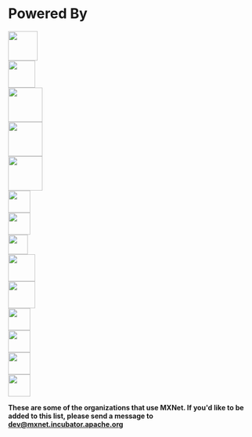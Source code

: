 <!---
  Licensed to the Apache Software Foundation (ASF) under one
  or more contributor license agreements.  See the NOTICE file
  distributed with this work for additional information
  regarding copyright ownership.  The ASF licenses this file
  to you under the Apache License, Version 2.0 (the
  "License"); you may not use this file except in compliance
  with the License.  You may obtain a copy of the License at

    http://www.apache.org/licenses/LICENSE-2.0

  Unless required by applicable law or agreed to in writing,
  software distributed under the License is distributed on an
  "AS IS" BASIS, WITHOUT WARRANTIES OR CONDITIONS OF ANY
  KIND, either express or implied.  See the License for the
  specific language governing permissions and limitations
  under the License.
-->

# Powered By

<div class="section-inst">
<div class="container">
<div class="row">
<div class="col-lg-4 col-sm-6">
    <img height="60px" src="https://raw.githubusercontent.com/dmlc/dmlc.github.io/master/img/logo/aws-logo.png">
</div>

<div class="col-lg-4 col-sm-6">
    <img height="55px" src="https://raw.githubusercontent.com/dmlc/dmlc.github.io/master/img/logo/baidu-logo.jpg">
</div>

<div class="col-lg-4 col-sm-6">
    <img height="70px" src="https://raw.githubusercontent.com/dmlc/dmlc.github.io/master/img/logo/cmu-logo.png">
</div>

<div class="col-lg-4 col-sm-6">
    <img height="70px" src="https://raw.githubusercontent.com/dmlc/dmlc.github.io/master/img/logo/dato-logo.png">
</div>

<div class="col-lg-4 col-sm-6">
    <img height="70px" src="https://raw.githubusercontent.com/dmlc/dmlc.github.io/master/img/logo/intel-logo.png">
</div>

<div class="col-lg-4 col-sm-6">
    <img height="45px" src="https://raw.githubusercontent.com/dmlc/dmlc.github.io/master/img/logo/ms-logo.png">
</div>
        
<div class="col-lg-4 col-sm-6">
    <img height="45px" src="https://raw.githubusercontent.com/dmlc/dmlc.github.io/master/img/logo/mit-logo.png">
</div>
        
<div class="col-lg-4 col-sm-6">
    <img height="40px" src="https://raw.githubusercontent.com/dmlc/dmlc.github.io/master/img/logo/nvidia-logo.png">
</div>

<div class="col-lg-4 col-sm-6">
    <img height="55px" src="https://raw.githubusercontent.com/dmlc/dmlc.github.io/master/img/logo/nyu-logo.jpg">
</div>

<div class="col-lg-4 col-sm-6">
    <img height="55px" src="https://raw.githubusercontent.com/dmlc/dmlc.github.io/master/img/logo/hkust-logo.png">
</div>

<div class="col-lg-4 col-sm-6">
    <img height="45px" src="https://raw.githubusercontent.com/dmlc/dmlc.github.io/master/img/logo/tusimple-logo.png">
</div>

<div class="col-lg-4 col-sm-6">
    <img height="45px" src="https://raw.githubusercontent.com/dmlc/dmlc.github.io/master/img/logo/university-alberta-logo.png">
</div>

<div class="col-lg-4 col-sm-6">
    <img height="45px" src="https://raw.githubusercontent.com/dmlc/dmlc.github.io/master/img/logo/university-washington-logo.jpg">
</div>

<div class="col-lg-4 col-sm-6">
    <img height="45px" src="https://raw.githubusercontent.com/dmlc/dmlc.github.io/master/img/logo/wolfram-logo.png">
</div>
</div>
    <p>
        <b>These are some of the organizations that use MXNet. If you'd like to be added to this list, please send a message to <a href="mailto:dev@mxnet.incubator.apache.org">dev@mxnet.incubator.apache.org</a> </b>
    </p>
</div>
</div>

